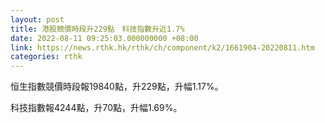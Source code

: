 ```yaml
---
layout: post
title: 港股競價時段升229點　科技指數升近1.7%
date: 2022-08-11 09:25:03.000000000 +08:00
link: https://news.rthk.hk/rthk/ch/component/k2/1661904-20220811.htm
categories: rthk
---
```


恒生指數競價時段報19840點，升229點，升幅1.17%。

科技指數報4244點，升70點，升幅1.69%。
